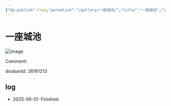 ```yaml
---
{"dg-publish":true,"permalink":"/gallery/一座城池/","title":"一座城池","created":"2025-05-31T15:42:11.679+08:00"}
---
```



# 一座城池

![image](https://hiraeth-picbed.oss-cn-beijing.aliyuncs.com/20250531154211.webp)

Comment: 



doubanId: 26161213

## log

- 2025-06-01: Finished


